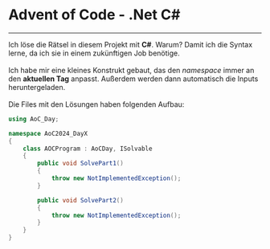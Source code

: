 # Advent of Code - .Net C# 
<hr>
Ich löse die Rätsel in diesem Projekt mit <b>C#</b>. Warum? Damit ich die Syntax lerne, da ich sie in einem zukünftigen Job benötige.<br>
<br>
Ich habe mir eine kleines Konstrukt gebaut, das den <i>namespace</i> immer an den <b>aktuellen Tag</b> anpasst. Außerdem werden dann automatisch die Inputs heruntergeladen. <br>
<br>
Die Files mit den Lösungen haben folgenden Aufbau: <br>

```C#
using AoC_Day;

namespace AoC2024_DayX
{
    class AOCProgram : AoCDay, ISolvable
    {
        public void SolvePart1()
        {
            throw new NotImplementedException();
        }

        public void SolvePart2()
        {
            throw new NotImplementedException();
        }
    }
}
```
